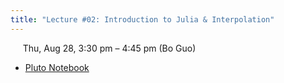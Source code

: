 ```yaml
---
title: "Lecture #02: Introduction to Julia & Interpolation"
---
```


&nbsp;&nbsp;&nbsp;&nbsp;&nbsp;Thu, Aug 28, 3:30 pm – 4:45 pm (Bo Guo)

- [Pluto Notebook](../pluto_notebooks/Module1_interpolation.html)
